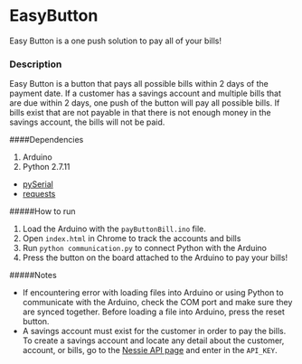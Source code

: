 # EasyButton
Easy Button is a one push solution to pay all of your bills!

### Description
Easy Button is a button that pays all possible bills within 2 days of the payment date. If a customer has a savings account and multiple bills that are due within 2 days, one push of the button will pay all possible bills. If bills exist that are not payable in that there is not enough money in the savings account, the bills will not be paid. 

####Dependencies
1. Arduino 
2. Python 2.7.11
* [pySerial](https://github.com/pyserial/pyserial)
* [requests](https://github.com/kennethreitz/requests)

#####How to run
1. Load the Arduino with the `payButtonBill.ino` file.
2. Open `index.html` in Chrome to track the accounts and bills 
3. Run `python communication.py`  to connect Python with the Arduino
4.  Press the button on the board attached to the Arduino to pay your bills!


#####Notes
* If encountering error with loading files into Arduino or using Python to communicate with the Arduino, check the COM port and make sure they are synced together. Before loading a file into Arduino, press the reset button. 
* A savings account must exist for the customer in order to pay the bills. To create a savings account and locate any detail about the customer, account, or bills, go to the [Nessie API page](api.reimaginebanking.com) and enter in the `API_KEY`.
